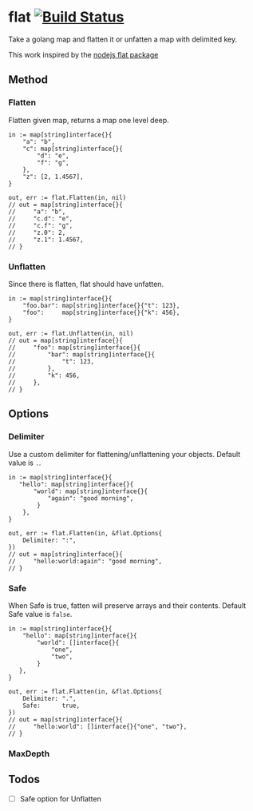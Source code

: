 # flat [![Build Status](https://secure.travis-ci.org/nqd/flat.png?branch=master)](http://travis-ci.org/nqd/flat)

Take a golang map and flatten it or unfatten a map with delimited key.

This work inspired by the [nodejs flat package](https://github.com/hughsk/flat/)

## Method

### Flatten

Flatten given map, returns a map one level deep.

```{go}
in := map[string]interface{}{
    "a": "b",
    "c": map[string]interface{}{
        "d": "e",
        "f": "g",
    },
    "z": [2, 1.4567],
}

out, err := flat.Flatten(in, nil)
// out = map[string]interface{}{
//     "a": "b",
//     "c.d": "e",
//     "c.f": "g",
//     "z.0": 2,
//     "z.1": 1.4567,
// }
```

### Unflatten

Since there is flatten, flat should have unfatten.

```{go}
in := map[string]interface{}{
    "foo.bar": map[string]interface{}{"t": 123},
    "foo":     map[string]interface{}{"k": 456},
}

out, err := flat.Unflatten(in, nil)
// out = map[string]interface{}{
//     "foo": map[string]interface{}{
//         "bar": map[string]interface{}{
//             "t": 123,
//         },
//         "k": 456,
//     },
// }
```

## Options

### Delimiter

Use a custom delimiter for flattening/unflattening your objects. Default value is `.`.

```{go}
in := map[string]interface{}{
   "hello": map[string]interface{}{
       "world": map[string]interface{}{
           "again": "good morning",
        }
    },
}

out, err := flat.Flatten(in, &flat.Options{
    Delimiter: ":",
})
// out = map[string]interface{}{
//     "hello:world:again": "good morning",
// }
```

### Safe

<!-- When Safe is true, both fatten and unflatten will preserve arrays and their contents. Default Safe value is `false`. -->
When Safe is true, fatten will preserve arrays and their contents. Default Safe value is `false`.

```{go}
in := map[string]interface{}{
    "hello": map[string]interface{}{
        "world": []interface{}{
            "one",
            "two",
        }
   },
}

out, err := flat.Flatten(in, &flat.Options{
    Delimiter: ".",
    Safe:      true,
})
// out = map[string]interface{}{
//     "hello:world": []interface{}{"one", "two"},
// }
```

### MaxDepth

## Todos

- [ ] Safe option for Unflatten
